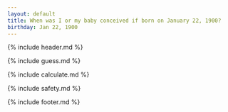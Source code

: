 ```yaml
---
layout: default
title: When was I or my baby conceived if born on January 22, 1900?
birthday: Jan 22, 1900
---
```


{% include header.md %}

{% include guess.md %}

{% include calculate.md %}

{% include safety.md %}

{% include footer.md %}



